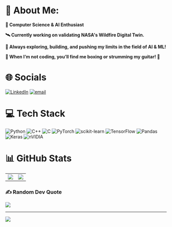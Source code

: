 # 💫 About Me:
<p><strong>🤖 Computer Science & AI Enthusiast</strong></p>
<p><strong>🛰️ Currently working on validating NASA's Wildfire Digital Twin</span>.</strong></p>
<p><strong>🚀 Always exploring, building, and pushing my limits in the field of AI & ML!</strong></p>
<p><strong>🥊 When I’m not coding, you’ll find me boxing or strumming my guitar</span>! 🎸</strong></p>


# 🌐 Socials
[![LinkedIn](https://img.shields.io/badge/LinkedIn-%230077B5.svg?logo=linkedin&logoColor=white)](https://linkedin.com/in/nbk2003) [![email](https://img.shields.io/badge/Email-D14836?logo=gmail&logoColor=white)](mailto:bakhoin1@umbc.edu) 

# 💻 Tech Stack
![Python](https://img.shields.io/badge/python-3670A0?style=for-the-badge&logo=python&logoColor=ffdd54) ![C++](https://img.shields.io/badge/c++-%2300599C.svg?style=for-the-badge&logo=c%2B%2B&logoColor=white) ![C](https://img.shields.io/badge/c-%2300599C.svg?style=for-the-badge&logo=c&logoColor=white) ![PyTorch](https://img.shields.io/badge/PyTorch-%23EE4C2C.svg?style=for-the-badge&logo=PyTorch&logoColor=white) ![scikit-learn](https://img.shields.io/badge/scikit--learn-%23F7931E.svg?style=for-the-badge&logo=scikit-learn&logoColor=white) ![TensorFlow](https://img.shields.io/badge/TensorFlow-%23FF6F00.svg?style=for-the-badge&logo=TensorFlow&logoColor=white) ![Pandas](https://img.shields.io/badge/pandas-%23150458.svg?style=for-the-badge&logo=pandas&logoColor=white) ![Keras](https://img.shields.io/badge/Keras-%23D00000.svg?style=for-the-badge&logo=Keras&logoColor=white) ![nVIDIA](https://img.shields.io/badge/cuda-000000.svg?style=for-the-badge&logo=nVIDIA&logoColor=green) 

# 📊 GitHub Stats
<table>
  <tr>
    <td>
      <img src="https://github-readme-stats.vercel.app/api?username=DeepAxion&theme=dracula&hide_border=false&include_all_commits=true&count_private=false" />
    </td>
    <td align="center">
      <img src="https://github-readme-stats.vercel.app/api/top-langs/?username=DeepAxion&theme=dracula&hide_border=false&include_all_commits=true&count_private=false&layout=compact"/>
    </td>
  </tr>
</table>


### ✍️ Random Dev Quote
![](https://quotes-github-readme.vercel.app/api?type=horizontal&theme=radical)

---
[![](https://visitcount.itsvg.in/api?id=DeepAxion&icon=6&color=9)](https://visitcount.itsvg.in)

<!-- Proudly created with GPRM ( https://gprm.itsvg.in ) -->    